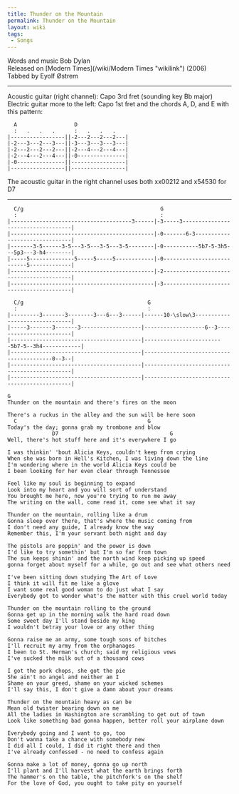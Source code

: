 ```yaml
---
title: Thunder on the Mountain
permalink: Thunder on the Mountain
layout: wiki
tags:
 - Songs
---
```


Words and music Bob Dylan  
Released on [Modern Times](/wiki/Modern Times "wikilink") (2006)  
Tabbed by Eyolf Østrem

* * * * *

Acoustic guitar (right channel): Capo 3rd fret (sounding key Bb major)  
Electric guitar more to the left: Capo 1st fret and the chords A, D, and
E with this pattern:

      A                  D
      :   .   .   .      :   .   .   .
    |-----------------||-2---2---2---2---|
    |-2---3---2---3---||-3---3---3---3---|
    |-2---2---2---2---||-2---4---2---4---|
    |-2---4---2---4---||-0---------------|
    |-0---------------||-----------------|
    |-----------------||-----------------|

The acoustic guitar in the right channel uses both xx00212 and x54530
for D7

* * * * *

      C/g                                           G
      :                                             :
    |--------------------------------------3------|-3-----3-----------------------------------|
    |---------------------------------------------|-0-------6-3-------------------------------|
    |-------3-5------3-5---3-5---3-5---3-5--------|-0-----------5b7-5-3h5---5p3---3-h4--------|
    |-----5--------------5-----5-----5------------|-0---------------------------5-------------|
    |---------------------------------------------|-2-----------------------------------------|
    |---------------------------------------------|-3-----------------------------------------|

      C/g                                       G
      :                                         :
    |---------3-------3--------3---6---3------|------10-\slow\3-------------------------------|
    |-----3-------3-------3-------------------|-------------------6--3------------------------|
    |-----------------------------------------|-------------------------5b7-5--3h4------------|
    |-----------------------------------------|-----------------------------------------0--3--|
    |-----------------------------------------|-----------------------------------------------|
    |-----------------------------------------|-----------------------------------------------|

    G
    Thunder on the mountain and there's fires on the moon

    There's a ruckus in the alley and the sun will be here soon
      C                                         G
    Today's the day; gonna grab my trombone and blow
                  D7                                   G
    Well, there's hot stuff here and it's everywhere I go

    I was thinkin' 'bout Alicia Keys, couldn't keep from crying
    When she was born in Hell's Kitchen, I was living down the line
    I'm wondering where in the world Alicia Keys could be
    I been looking for her even clear through Tennessee

    Feel like my soul is beginning to expand
    Look into my heart and you will sort of understand
    You brought me here, now you're trying to run me away
    The writing on the wall, come read it, come see what it say

    Thunder on the mountain, rolling like a drum
    Gonna sleep over there, that's where the music coming from
    I don't need any guide, I already know the way
    Remember this, I'm your servant both night and day

    The pistols are poppin' and the power is down
    I'd like to try somethin' but I'm so far from town
    The sun keeps shinin' and the north wind keep picking up speed
    gonna forget about myself for a while, go out and see what others need

    I've been sitting down studying The Art of Love
    I think it will fit me like a glove
    I want some real good woman to do just what I say
    Everybody got to wonder what's the matter with this cruel world today

    Thunder on the mountain rolling to the ground
    Gonna get up in the morning walk the hard road down
    Some sweet day I'll stand beside my king
    I wouldn't betray your love or any other thing

    Gonna raise me an army, some tough sons of bitches
    I'll recruit my army from the orphanages
    I been to St. Herman's church; said my religious vows
    I've sucked the milk out of a thousand cows

    I got the pork chops, she got the pie
    She ain't no angel and neither am I
    Shame on your greed, shame on your wicked schemes
    I'll say this, I don't give a damn about your dreams

    Thunder on the mountain heavy as can be
    Mean old twister bearing down on me
    All the ladies in Washington are scrambling to get out of town
    Look like something bad gonna happen, better roll your airplane down

    Everybody going and I want to go, too
    Don't wanna take a chance with somebody new
    I did all I could, I did it right there and then
    I've already confessed - no need to confess again

    Gonna make a lot of money, gonna go up north
    I'll plant and I'll harvest what the earth brings forth
    The hammer's on the table, the pitchfork's on the shelf
    For the love of God, you ought to take pity on yourself
